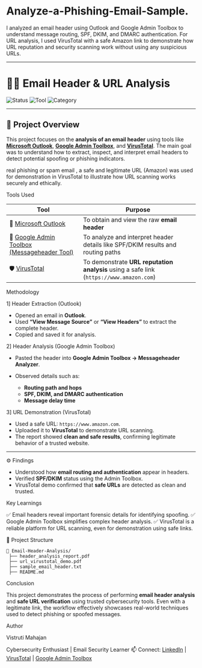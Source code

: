 # Analyze-a-Phishing-Email-Sample.
I analyzed an email header using Outlook and Google Admin Toolbox to understand message routing, SPF, DKIM, and DMARC authentication. For URL analysis, I used VirusTotal with a safe Amazon link to demonstrate how URL reputation and security scanning work without using any suspicious URLs.

---

# 🕵️‍♀️ Email Header & URL Analysis

![Status](https://img.shields.io/badge/Project-Completed-brightgreen?style=flat-square)
![Tool](https://img.shields.io/badge/Tools-Outlook%20|%20Google%20Admin%20Toolbox%20|%20VirusTotal-blue?style=flat-square)
![Category](https://img.shields.io/badge/Category-Cybersecurity-lightgrey?style=flat-square)

---

## 📧 Project Overview

This project focuses on the **analysis of an email header** using tools like [**Microsoft Outlook**](https://www.microsoft.com/en-in/microsoft-365/outlook/email-and-calendar-software-microsoft-outlook), [**Google Admin Toolbox**](https://toolbox.googleapps.com/apps/messageheader/), and [**VirusTotal**](https://www.virustotal.com/).
The main goal was to understand how to extract, inspect, and interpret email headers to detect potential spoofing or phishing indicators.

real phishing or spam email , a safe and legitimate URL (Amazon) was used for demonstration in VirusTotal to illustrate how URL scanning works securely and ethically.



Tools Used

| Tool                                                                                                                        | Purpose                                                                                 |
| --------------------------------------------------------------------------------------------------------------------------- | --------------------------------------------------------------------------------------- |
| 📨 [Microsoft Outlook](https://www.microsoft.com/en-in/microsoft-365/outlook/email-and-calendar-software-microsoft-outlook) | To obtain and view the raw **email header**                                             |
| 🧠 [Google Admin Toolbox (Messageheader Tool)](https://toolbox.googleapps.com/apps/messageheader/)                          | To analyze and interpret header details like SPF/DKIM results and routing paths         |
| 🛡️ [VirusTotal](https://www.virustotal.com/)                                                                               | To demonstrate **URL reputation analysis** using a safe link (`https://www.amazon.com`) |

Methodology

1] Header Extraction (Outlook)

* Opened an email in **Outlook**.
* Used **“View Message Source”** or **“View Headers”** to extract the complete header.
* Copied and saved it for analysis.

2] Header Analysis (Google Admin Toolbox)

* Pasted the header into **Google Admin Toolbox → Messageheader Analyzer**.
* Observed details such as:

  * **Routing path and hops**
  * **SPF, DKIM, and DMARC authentication**
  * **Message delay time**

3] URL Demonstration (VirusTotal)

* Used a safe URL: `https://www.amazon.com`.
* Uploaded it to **VirusTotal** to demonstrate URL scanning.
* The report showed **clean and safe results**, confirming legitimate behavior of a trusted website.

---

⚙️ Findings

* Understood how **email routing and authentication** appear in headers.
* Verified **SPF/DKIM** status using the Admin Toolbox.
* VirusTotal demo confirmed that **safe URLs** are detected as clean and trusted.

Key Learnings

✅ Email headers reveal important forensic details for identifying spoofing.
✅ Google Admin Toolbox simplifies complex header analysis.
✅ VirusTotal is a reliable platform for URL scanning, even for demonstration using safe links.


📂 Project Structure

```
📁 Email-Header-Analysis/
 ├── header_analysis_report.pdf
 ├── url_virustotal_demo.pdf
 ├── sample_email_header.txt
 ├── README.md
```
Conclusion

This project demonstrates the process of performing **email header analysis** and **safe URL verification** using trusted cybersecurity tools. Even with a legitimate link, the workflow effectively showcases real-world techniques used to detect phishing or spoofed messages.

Author

Vistruti Mahajan

Cybersecurity Enthusiast | Email Security Learner
📫 Connect: [LinkedIn](www.linkedin.com/in/mahajan-vistruti-98417a344) | [VirusTotal](https://www.virustotal.com) | [Google Admin Toolbox](https://toolbox.googleapps.com/apps/messageheader/)





